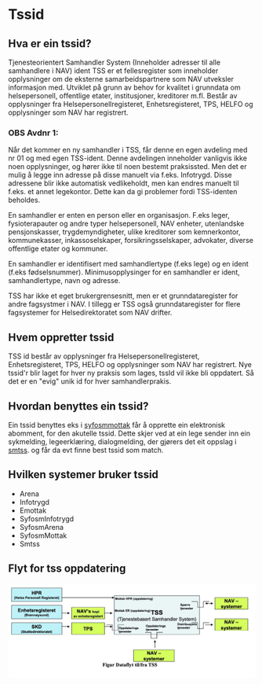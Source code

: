 # Tssid
## Hva er ein tssid?
Tjenesteorientert Samhandler System (Inneholder adresser til alle samhandlere i NAV) ident
TSS er et fellesregister som inneholder opplysninger om de eksterne samarbeidspartnere som NAV utveksler informasjon med. 
Utviklet på grunn av behov for kvalitet i grunndata om helsepersonell, offentlige etater, institusjoner, kreditorer m.fl. Består av opplysninger fra Helsepersonellregisteret, Enhetsregisteret, TPS, HELFO og opplysninger som NAV har registrert.

### OBS Avdnr 1: 
Når det kommer en ny samhandler i TSS, får denne en egen avdeling med nr 01 og med egen TSS-ident. Denne avdelingen inneholder vanligvis ikke noen opplysninger, og hører ikke til noen bestemt praksissted. Men det er mulig å legge inn adresse på disse manuelt via f.eks. Infotrygd. Disse adressene blir ikke automatisk vedlikeholdt, men kan endres manuelt til f.eks. et annet legekontor. Dette kan da gi problemer fordi TSS-identen beholdes.

En samhandler er enten en person eller en organisasjon. F.eks leger, fysioterapauter og andre typer helsepersonell, NAV enheter, utenlandske pensjonskasser, trygdemyndigheter, ulike kreditorer som kemnerkontor, kommunekasser, inkassoselskaper, forsikringsselskaper, advokater, diverse offentlige etater og kommuner.

En samhandler er identifisert med samhandlertype (f.eks lege)  og en ident (f.eks fødselsnummer). Minimusopplysinger for en samhandler er ident, samhandlertype, navn og adresse.

TSS har ikke et eget brukergrensesnitt, men er et grunndataregister for andre fagsystmer i NAV. I tillegg er TSS også grunndataregister for flere fagsystemer for Helsedirektoratet som NAV drifter.

## Hvem oppretter tssid
TSS id består av opplysninger fra Helsepersonellregisteret, Enhetsregisteret, TPS, HELFO og opplysninger som NAV har registrert.
Nye tssid'r blir laget for hver ny praksis som lages, tssId vil ikke bli oppdatert. 
Så det er en "evig" unik id for hver samhandlerprakis.

## Hvordan benyttes ein tssid?
Ein tssid benyttes eks i [syfosmmottak](https://github.com/navikt/syfosmmottak) får å opprette ein elektronisk abomment, for den akutelle tssid.
Dette skjer ved at ein lege sender inn ein sykmelding, legeerklæring, dialogmelding, der gjørers det eit oppslag i [smtss](https://github.com/navikt/smtss).
og får da evt finne best  tssid som match.

## Hvilken systemer bruker tssid
* Arena
* Infotrygd
* Emottak
* SyfosmInfotrygd
* SyfosmArena
* SyfosmMottak
* Smtss

## Flyt for tss oppdatering
<img src="flyt-tss.jpg" alt="Tss Flyt">
